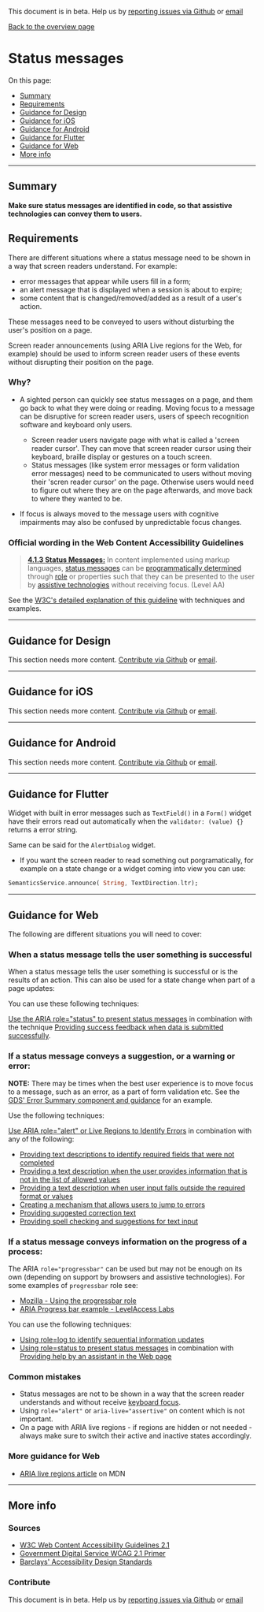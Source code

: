 This document is in beta. Help us by [reporting issues via Github](https://github.com/theappbusiness/accessibility-guidelines) or [email](mailto:jeanfrancois@theappbusiness.com)

[Back to the overview page](./../index.html)

# Status messages

On this page:
* [Summary](#summary)
* [Requirements](#requirements)
* [Guidance for Design](#guidance-for-design)
* [Guidance for iOS](#guidance-for-ios)
* [Guidance for Android](#guidance-for-android)
* [Guidance for Flutter](#guidance-for-flutter)
* [Guidance for Web](#guidance-for-web)
* [More info](#more-info)

---

## Summary

**Make sure status messages are identified in code, so that assistive technologies can convey them to users.**

## Requirements

There are different situations where a status message need to be shown in a way that screen readers understand. For example:
* error messages that appear while users fill in a form;
* an alert message that is displayed when a session is about to expire;
* some content that is changed/removed/added as a result of a user's action.

These messages need to be conveyed to users without disturbing the user's position on a page.

Screen reader announcements (using ARIA Live regions for the Web, for example) should be used to inform screen reader users of these events without disrupting their position on the page.

### Why?

* A sighted person can quickly see status messages on a page, and them go back to what they were doing or reading. Moving focus to a message can be disruptive for screen reader users, users of speech recognition software and keyboard only users.
  * Screen reader users navigate page with what is called a 'screen reader cursor'. They can move that screen reader cursor using their keyboard, braille display or gestures on a touch screen.
  * Status messages (like system error messages or form validation error messages) need to be communicated to users without moving their 'scren reader cursor' on the page. Otherwise users would need to figure out where they are on the page afterwards, and move back to where they wanted to be.

* If focus is always moved to the message users with cognitive impairments may also be confused by unpredictable focus changes. 

### Official wording in the Web Content Accessibility Guidelines

> [**4.1.3 Status Messages:**](https://www.w3.org/WAI/WCAG21/Understanding/status-messages.html) In content implemented using markup languages, [status messages](https://www.w3.org/WAI/WCAG21/Understanding/status-messages.html#dfn-status-message) can be [programmatically determined](https://www.w3.org/WAI/WCAG21/Understanding/status-messages.html#dfn-programmatically-determined) through [role](https://www.w3.org/WAI/WCAG21/Understanding/status-messages.html#dfn-role) or properties such that they can be presented to the user by [assistive technologies](https://www.w3.org/WAI/WCAG21/Understanding/status-messages.html#dfn-assistive-technology) without receiving focus. (Level AA)

See the [W3C's detailed explanation of this guideline](https://www.w3.org/WAI/WCAG21/Understanding/status-messages.html) with techniques and examples.

---

## Guidance for Design

This section needs more content. [Contribute via Github](https://github.com/theappbusiness/accessibility-guidelines/) or [email](mailto:jeanfrancois@theappbusiness.com).

---

## Guidance for iOS

This section needs more content. [Contribute via Github](https://github.com/theappbusiness/accessibility-guidelines/) or [email](mailto:kane.cheshire@theappbusiness.com).

---

## Guidance for Android

This section needs more content. [Contribute via Github](https://github.com/theappbusiness/accessibility-guidelines/) or [email](mailto:jeanfrancois@theappbusiness.com).

---

## Guidance for Flutter

Widget with built in error messages such as `TextField()` in a `Form()` widget have their errors read out automatically when the `validator: (value) {}` returns a error string.

Same can be said for the `AlertDialog` widget.

* If you want the screen reader to read something out porgramatically, for example on a state change or a widget coming into view you can use:
```dart 
SemanticsService.announce( String, TextDirection.ltr); 
```

---

## Guidance for Web

The following are different situations you will need to cover:

### When a status message tells the user something is successful

When a status message tells the user something is successful or is the results of an action. This can also be used for a state change when part of a page updates:

You can use these following techniques:

[Use the ARIA role="status" to present status messages](https://www.w3.org/WAI/WCAG21/Techniques/aria/ARIA22) in combination with the technique [Providing success feedback when data is submitted successfully](https://www.w3.org/WAI/WCAG21/Techniques/general/G199).

### If a status message conveys a suggestion, or a warning or error:

<strong>NOTE:</strong> There may be times when the best user experience is to move focus to a message, such as an error, as a part of form validation etc. See the [GDS' Error Summary component and guidance](https://design-system.service.gov.uk/components/error-summary/) for an example.

Use the following techniques:

[Use ARIA role="alert" or Live Regions to Identify Errors](https://www.w3.org/WAI/WCAG21/Techniques/aria/ARIA19) in combination with any of the following:

* [Providing text descriptions to identify required fields that were not completed](https://www.w3.org/WAI/WCAG21/Techniques/general/G83)
* [Providing a text description when the user provides information that is not in the list of allowed values](https://www.w3.org/WAI/WCAG21/Techniques/general/G84)
* [Providing a text description when user input falls outside the required format or values](https://www.w3.org/WAI/WCAG21/Techniques/general/G85)
* [Creating a mechanism that allows users to jump to errors](https://www.w3.org/WAI/WCAG21/Techniques/general/G139)
* [Providing suggested correction text](https://www.w3.org/WAI/WCAG21/Techniques/general/G177)
* [Providing spell checking and suggestions for text input](https://www.w3.org/WAI/WCAG21/Techniques/general/G194)

### If a status message conveys information on the progress of a process:

The ARIA <code>role="progressbar"</code> can be used but may not be enough on its own (depending on support by browsers and assistive technologies). For some examples of <code>progressbar</code> role see:

* [Mozilla - Using the progressbar role](https://developer.mozilla.org/en-US/docs/Web/Accessibility/ARIA/ARIA_Techniques/Using_the_progressbar_role)
* [ARIA Progress bar example - LevelAccess Labs](https://labs.levelaccess.com/index.php/ARIA_Progressbar)

You can use the following techniques:

* [Using role=log to identify sequential information updates](https://www.w3.org/WAI/WCAG21/Techniques/aria/ARIA23)
* [Using role=status to present status messages](https://www.w3.org/WAI/WCAG21/Techniques/aria/ARIA22) in combination with [Providing help by an assistant in the Web page](https://www.w3.org/WAI/WCAG21/Techniques/general/G193)

### Common mistakes

* Status messages are not to be shown in a way that the screen reader understands and without receive [keyboard focus](./definitions.md#keyboard-focus).
* Using <code>role="alert"</code> or <code>aria-live="assertive"</code> on content which is not important.
* On a page with ARIA live regions - if regions are hidden or not needed - always make sure to switch their active and inactive states accordingly.

### More guidance for Web

* [ARIA live regions article](https://developer.mozilla.org/en-US/docs/Web/Accessibility/ARIA/ARIA_Live_Regions) on MDN

---

## More info

### Sources

* [W3C Web Content Accessibility Guidelines 2.1](https://www.w3.org/TR/WCAG21/)
* [Government Digital Service WCAG 2.1 Primer](https://alphagov.github.io/wcag-primer/)
* [Barclays' Accessibility Design Standards](https://home.barclays/who-we-are/our-suppliers/our-requirements-of-external-suppliers/)

### Contribute

This document is in beta. Help us by [reporting issues via Github](https://github.com/theappbusiness/accessibility-guidelines) or [email](mailto:jeanfrancois@theappbusiness.com)

